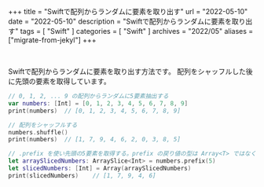 +++
title =  "Swiftで配列からランダムに要素を取り出す"
url = "2022-05-10"
date = "2022-05-10"
description = "Swiftで配列からランダムに要素を取り出す"
tags = [
  "Swift"
]
categories = [
  "Swift"
]
archives = "2022/05"
aliases = ["migrate-from-jekyl"]
+++

<br>

Swiftで配列からランダムに要素を取り出す方法です。
配列をシャッフルした後に先頭の要素を取得しています。

```swift
// 0, 1, 2, ... 9 の配列からランダムに5要素抽出する
var numbers: [Int] = [0, 1, 2, 3, 4, 5, 6, 7, 8, 9]
print(numbers)  // [0, 1, 2, 3, 4, 5, 6, 7, 8, 9]

// 配列をシャッフルする
numbers.shuffle()
print(numbers)  // [1, 7, 9, 4, 6, 2, 0, 3, 8, 5]

// .prefix を使い先頭の5要素を取得する。prefix の戻り値の型は Array<T> ではなく、ArraySlice<T> なので変換する必要がある。
let arraySlicedNumbers: ArraySlice<Int> = numbers.prefix(5)
let slicedNumbers: [Int] = Array(arraySlicedNumbers)
print(slicedNumbers)    // [1, 7, 9, 4, 6]
```
